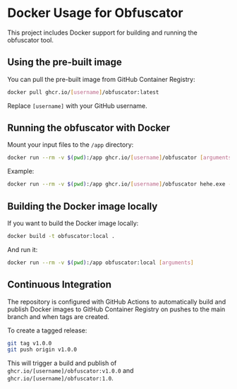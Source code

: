 # Docker Usage for Obfuscator

This project includes Docker support for building and running the obfuscator tool.

## Using the pre-built image

You can pull the pre-built image from GitHub Container Registry:

```bash
docker pull ghcr.io/[username]/obfuscator:latest
```

Replace `[username]` with your GitHub username.

## Running the obfuscator with Docker

Mount your input files to the `/app` directory:

```bash
docker run --rm -v $(pwd):/app ghcr.io/[username]/obfuscator [arguments]
```

Example:

```bash
docker run --rm -v $(pwd):/app ghcr.io/[username]/obfuscator hehe.exe -f main -t TransformName -v SomeName 1337
```

## Building the Docker image locally

If you want to build the Docker image locally:

```bash
docker build -t obfuscator:local .
```

And run it:

```bash
docker run --rm -v $(pwd):/app obfuscator:local [arguments]
```

## Continuous Integration

The repository is configured with GitHub Actions to automatically build and publish Docker images to GitHub Container Registry on pushes to the main branch and when tags are created.

To create a tagged release:

```bash
git tag v1.0.0
git push origin v1.0.0
```

This will trigger a build and publish of `ghcr.io/[username]/obfuscator:v1.0.0` and `ghcr.io/[username]/obfuscator:1.0`. 